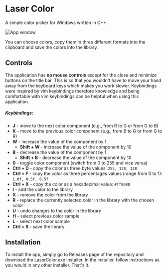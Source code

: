 # Laser Color

A simple color picker for Windows written in C++.

![App window](https://user-images.githubusercontent.com/23151624/45925194-5b33a900-bf19-11e8-84f0-b17ab586191e.png)

You can choose colors, copy them in three different formats into the clipboard and save the colors into the library.

## Controls
The application has __no mouse controls__ except for the close and minimize buttons on the title bar. This is so that
you wouldn't have to move your hand away from the keyboard keys which makes you work slower.
Keybindings were inspired by vim keybindings therefore knowledge and being comfortable with vim keybindings can be helpful when using this application.

##### Keybindings:
* __J__ - move to the next color component (e.g., from R to G or from G to B)
* __K__ - move to the previous color component (e.g., from B to G or from G to R)
* __W__ - increase the value of the component by 1
  * __Shift + W__ - increase the value of the component by 10
* __B__ - decrease the value of the component by 1
  * __Shift + B__ - decrease the value of the component by 10
* __0__ - toggle color component (switch from 0 to 255 and vice versa)
* __Ctrl + D__ - copy the color as three byte values: `255, 128, 128`
* __Ctrl + F__ - copy the color as three percentages values (range from 0 to 1): `1.0f, 0.5f, 0.5f`
* __Ctrl + X__ - copy the color as a hexadecimal value: `#ff8080`
* __I__ - add the color to the library
* __X__ - remove the color from the library
* __R__ - replace the currently selected color in the library with the chosen color
* __U__ - undo changes to the color in the library
* __H__ - select previous color sample
* __L__ - select next color sample
* __Ctrl + S__ - save the library

## Installation

To install the app, simply go to Releases page of the repository and download the LaserColor.exe installer.
In the installer, follow instructions as you would in any other installer. That's it.
